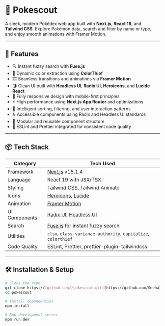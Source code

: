 # 🧭 Pokescout

A sleek, modern Pokédex web app built with **Next.js**, **React 19**, and **Tailwind CSS**. Explore Pokémon data, search and filter by name or type, and enjoy smooth animations with Framer Motion.

---

## 🚀 Features

- 🔍 Instant fuzzy search with **Fuse.js**
- 🎨 Dynamic color extraction using **ColorThief**
- 🎞️ Seamless transitions and animations via **Framer Motion**
- 🌗 Clean UI built with **Headless UI**, **Radix UI**, **Heroicons**, and **Lucide React**
- 📱 Fully responsive design with mobile-first principles
- ⚡ High performance using **Next.js App Router** and optimizations
- 🧠 Intelligent sorting, filtering, and user interaction patterns
- ♿ Accessible components using Radix and Headless UI standards
- 🧩 Modular and reusable component structure
- 🧪 ESLint and Prettier integrated for consistent code quality

---

## 📦 Tech Stack

| Category        | Tech Used                                                                 |
|----------------|----------------------------------------------------------------------------|
| Framework       | [Next.js](https://nextjs.org/) v15.1.4                                    |
| Language        | React 19 with JSX/TSX                                                     |
| Styling         | [Tailwind CSS](https://tailwindcss.com/), Tailwind Animate                |
| Icons           | [Heroicons](https://heroicons.com/), [Lucide](https://lucide.dev/)        |
| Animation       | [Framer Motion](https://www.framer.com/motion/)                           |
| UI Components   | [Radix UI](https://www.radix-ui.com/), [Headless UI](https://headlessui.com/) |
| Search          | [Fuse.js](https://fusejs.io/) for instant fuzzy search                    |
| Utilities       | `clsx`, `class-variance-authority`, `capitalize`, `colorthief`            |
| Code Quality    | ESLint, Prettier, prettier-plugin-tailwindcss                             |

---

## 🛠 Installation & Setup

```bash
# Clone the repo
git clone https://[github.com//pokescout.git](https://github.com/Sneha14-Gupta/PokeScout)
cd pokescout

# Install dependencies
npm install

# Run development server
npm run dev